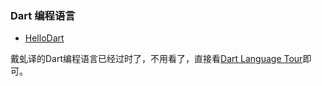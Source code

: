 ### Dart 编程语言

+ [HelloDart](https://github.com/flyfire/HelloDart)

戴虬译的Dart编程语言已经过时了，不用看了，直接看[Dart Language Tour](https://dart.dev/guides/language/language-tour)即可。

